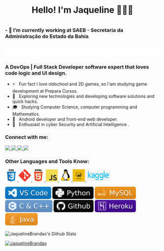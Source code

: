 <h1 align="center">Hello! I'm Jaqueline 👩🏻‍💻 <h1>
    

<h3>
- 🔭 I’m currently working at SAEB - Secretaria da Administração do Estado da Bahia
<p> </p>
<p> </p>
<p> </p>

<a href="http://www.saeb.ba.gov.br/" target="blank"><img align="center" src="logo-secretaria.png" alt="SAEB" height=80%  /></a>

</h3>

<h3 align="left">A DevOps | Full Stack Developer software expert that loves code logic and UI design.</h3> 
    

- ⚡ &nbsp; Fun fact I love oldschool and 2D games, so I'am studying game development at Prepara Cursos 
- 🤔 &nbsp; Exploring new technologies and developing software solutions and quick hacks.
- 🎓 &nbsp; Studying Computer Science, computer programming and Mathematics.
- 💼 &nbsp; Android developer and front-end web developer.
- 🌱 &nbsp; Enthusiast in cyber Security and Artificial Intelligence .
    
<h3 align="left"> Connect with me: </h3>

<p align="left">
<div>  

    
<a href="https://www.linkedin.com/in/jaqueline-pereira-brand%C3%A3o-695b8225/" target="blank">
    <img src="https://img.shields.io/badge/-LinkedIn-%230077B5?style=for-the-badge&logo=linkedin&logoColor=white" target="_blank">
</a>
<a href="https://www.instagram.com/jaque.branda" target="blank">
    <img src="https://img.shields.io/badge/-Instagram-%23E4405F?style=for-the-badge&logo=instagram&logoColor=white" target="_blank">
</a>
<a href="https://www.twitter.com/Jackielinebrand" target="blank">
    <img src="https://img.shields.io/badge/Twitter-000?style=for-the-badge&logo=twitter" target="_blank">
</a>
<a href="https://steamcommunity.com/id/HoshinoJack/">
    <img class="miniprofile_miniProfileBackgroundSteam" src="https://avatars.cloudflare.steamstatic.com/9edbd80ceb8195fd32d71751050f89b638fc1048.jpg">
</a>
<h3 align="left">Other Languages and Tools Know:</h3>
<p align="left"> 
    <a href="https://www.w3schools.com/css/" target="_blank"> 
        <img src="css3-original-wordmark.svg" alt="css3" width="40" height="40"/> 
    </a> 
    <a href="https://git-scm.com/" target="_blank"> 
        <img src="git.svg" alt="git" width="40" height="40"/> 
    </a> 
    <a href="https://www.w3.org/html/" target="_blank"> 
        <img src="html5-original-wordmark.svg" alt="html5" width="40" height="40"/> 
    </a> 
    <a href="https://developer.mozilla.org/en-US/docs/Web/JavaScript" target="_blank"> 
        <img src="javascript-original.svg" alt="javascript" width="40" height="40"/> 
    </a> 
    <a href="https://www.linux.org/" target="_blank"> 
        <img src="linux-original.svg" alt="linux" width="40" height="40"/> 
    </a> 
    <a href="https://powerbi.microsoft.com/pt-br/" target="_blank"> 
        <img src="power-bi.png" alt="powerbi" width="40" height="40"/> 
    </a> 
    <a href="https://www.kaggle.com/" target="_blank"> 
        <img src="kaggle.png" alt="kaggle" width="80" height="40"/> 
    </a> 
</p>
   
![VSCoce](VSCode.svg) 
![python](python.svg) 
![MySQL](MySQL.svg) 
![C](CeCplusplus.svg) 
![GitHub](GitHub.svg) 
![Heroku](Heroku.svg) 
![Heroku](Java.svg)
    
</p>
    
<img align="center" src="https://github-readme-stats.vercel.app/api?username=JaquelineBrandao&include_all_commits=true&count_private=true&show_icons=true&line_height=20&title_color=7A7ADB&icon_color=2234AE&text_color=D3D3D3&bg_color=0,000000,130F40" alt="JaquelineBrandao's Github Stats">

[![JaquelineBrandao](https://github-readme-stats.vercel.app/api/top-langs/?username=JaquelineBrandao&layout=compact&text_color=daf7dc&bg_color=151515)](https://github.com/JaquelineBrandao/github-readme-stats)
